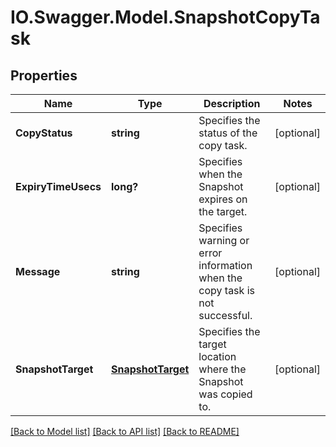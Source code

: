 # IO.Swagger.Model.SnapshotCopyTask
## Properties

Name | Type | Description | Notes
------------ | ------------- | ------------- | -------------
**CopyStatus** | **string** | Specifies the status of the copy task. | [optional] 
**ExpiryTimeUsecs** | **long?** | Specifies when the Snapshot expires on the target. | [optional] 
**Message** | **string** | Specifies warning or error information when the copy task is not successful. | [optional] 
**SnapshotTarget** | [**SnapshotTarget**](SnapshotTarget.md) | Specifies the target location where the Snapshot was copied to. | [optional] 

[[Back to Model list]](../README.md#documentation-for-models) [[Back to API list]](../README.md#documentation-for-api-endpoints) [[Back to README]](../README.md)

